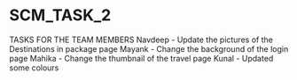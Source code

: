 # SCM_TASK_2
TASKS FOR THE TEAM MEMBERS
Navdeep - Update the pictures of the Destinations in package page
Mayank - Change the background of the login page
Mahika - Change the thumbnail of the travel page
Kunal - Updated some colours
